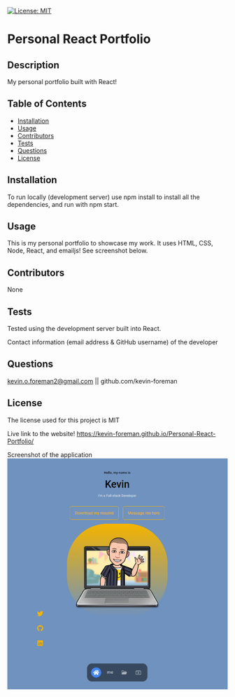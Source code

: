 

[![License: MIT](https://img.shields.io/badge/License-MIT-yellow.svg)](https://opensource.org/licenses/MIT)


# Personal React Portfolio

## Description
My personal portfolio built with React!

## Table of Contents
* [Installation](#installation)
* [Usage](#usage)
* [Contributors](#contributors)
* [Tests](#tests)
* [Questions](#questions)
* [License](#license) 

## Installation
To run locally (development server) use npm install to install all the dependencies, and run with npm start.

## Usage
This is my personal portfolio to showcase my work. It uses HTML, CSS, Node, React, and emailjs! See screenshot below.

## Contributors
None

## Tests
Tested using the development server built into React.

Contact information (email address & GitHub username) of the developer
## Questions
kevin.o.foreman2@gmail.com || github.com/kevin-foreman

## License

The license used for this project is MIT

Live link to the website!
https://kevin-foreman.github.io/Personal-React-Portfolio/

Screenshot of the application
![alt text](assets/images/react-portfolio-snip.png)
